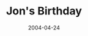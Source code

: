 ---
layout: entry
origin: lloydyweb.com
title: Jon's Birthday
date: '2004-04-24'
excerpt: Postponed from last weekend, quite a crowd met up in Lichfield to celebrate. Happy Birthday mate.
---
